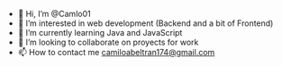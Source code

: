 - 👋 Hi, I’m @Camlo01
- 👀 I’m interested in web development (Backend and a bit of Frontend)
- 🌱 I’m currently learning Java and JavaScript
- 💞️ I’m looking to collaborate on proyects for work
- 📫 How to contact me camiloabeltran174@gmail.com

<!---
Camlo01/Camlo01 is a ✨ special ✨ repository because its `README.md` (this file) appears on your GitHub profile.
You can click the Preview link to take a look at your changes.
--->
